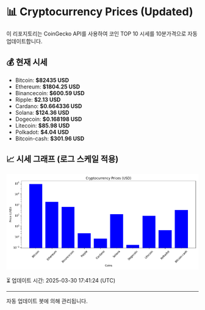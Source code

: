
# 📊 Cryptocurrency Prices (Updated)

이 리포지토리는 CoinGecko API를 사용하여 코인 TOP 10 시세를 10분가격으로 자동 업데이트합니다.

## 💰 현재 시세
- Bitcoin: **$82435 USD**
- Ethereum: **$1804.25 USD**
- Binancecoin: **$600.59 USD**
- Ripple: **$2.13 USD**
- Cardano: **$0.664336 USD**
- Solana: **$124.36 USD**
- Dogecoin: **$0.168198 USD**
- Litecoin: **$85.98 USD**
- Polkadot: **$4.04 USD**
- Bitcoin-cash: **$301.96 USD**

## 📈 시세 그래프 (로그 스케일 적용)
![Crypto Prices](crypto_prices.png)

⏳ 업데이트 시간: 2025-03-30 17:41:24 (UTC)

---
자동 업데이트 봇에 의해 관리됩니다.
